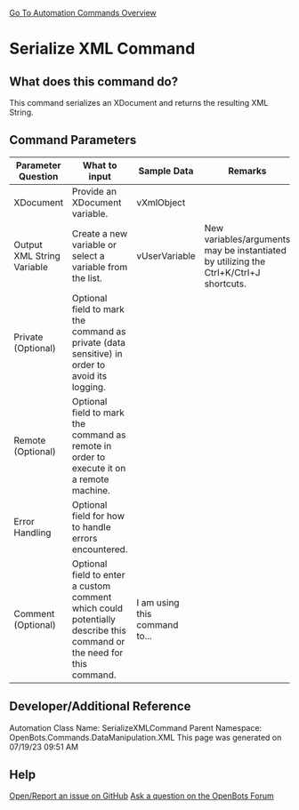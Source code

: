 <!--TITLE: Serialize XML Command -->
<!-- SUBTITLE: a command in the Data Manipulation Commands\XML group. -->
[Go To Automation Commands Overview](/automation-commands)


# Serialize XML Command


## What does this command do?
This command serializes an XDocument and returns the resulting XML String.


## Command Parameters
| Parameter Question   	| What to input  	|  Sample Data 	| Remarks  	|
| ---                    | ---               | ---           | ---       |
|XDocument|Provide an XDocument variable.|vXmlObject||
|Output XML String Variable|Create a new variable or select a variable from the list.|vUserVariable|New variables/arguments may be instantiated by utilizing the Ctrl+K/Ctrl+J shortcuts.|
|Private (Optional)|Optional field to mark the command as private (data sensitive) in order to avoid its logging.|||
|Remote (Optional)|Optional field to mark the command as remote in order to execute it on a remote machine.|||
|Error Handling|Optional field for how to handle errors encountered.|||
|Comment (Optional)|Optional field to enter a custom comment which could potentially describe this command or the need for this command.|I am using this command to...||


## Developer/Additional Reference
Automation Class Name: SerializeXMLCommand
Parent Namespace: OpenBots.Commands.DataManipulation.XML
This page was generated on 07/19/23 09:51 AM


## Help
[Open/Report an issue on GitHub](https://github.com/OpenBotsAI/OpenBots.Studio/issues/new)
[Ask a question on the OpenBots Forum](https://openbots.ai/forums/)

